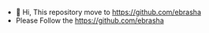 - 👋 Hi, This repository move to https://github.com/ebrasha
- Please Follow the https://github.com/ebrasha
